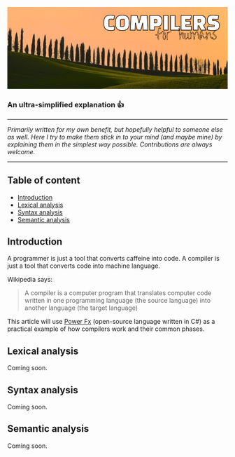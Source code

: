 ![Compilers for humans](https://github.com/anderson-joyle/compilers-for-humans/blob/main/cover.png)

### An ultra-simplified explanation  :thumbsup:

***
<i>Primarily written for my own benefit, but hopefully helpful to someone else as well. Here I try to make them stick in to your mind (and maybe mine) by explaining them in the simplest way possible. Contributions are always welcome.</i>
***

## Table of content

- [Introduction](#introduction)
- [Lexical analysis](#lexical-analysis)
- [Syntax analysis](#syntax-analysis)
- [Semantic analysis](#semantic-analysis)

## Introduction
A programmer is just a tool that converts caffeine into code. A compiler is just a tool that converts code into machine language.

Wikipedia says:
> A compiler is a computer program that translates computer code written in one programming language (the source language) into another language (the target language)

This article will use [Power Fx](https://github.com/microsoft/Power-Fx) (open-source language written in C#) as a practical example of how compilers work and their common phases.

## Lexical analysis
Coming soon.


## Syntax analysis
Coming soon.


## Semantic analysis
Coming soon.

